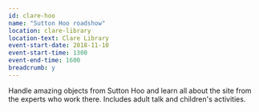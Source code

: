 ```yaml
---
id: clare-hoo
name: "Sutton Hoo roadshow"
location: clare-library
location-text: Clare Library
event-start-date: 2018-11-10
event-start-time: 1300
event-end-time: 1600
breadcrumb: y
---
```


Handle amazing objects from Sutton Hoo and learn all about the site from the experts who work there. Includes adult talk and children's activities.
